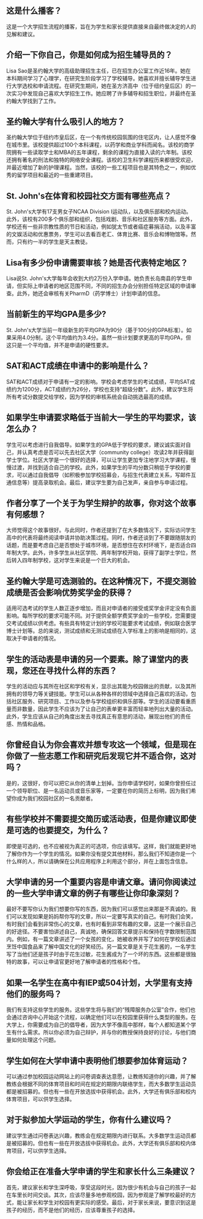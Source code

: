 
## 这是什么播客？ 

这是一个大学招生流程的播客，旨在为学生和家长提供直接来自最终做决定的人的见解和建议。 


## 介绍一下你自己，你是如何成为招生辅导员的？

Lisa Sao是圣约翰大学的高级助理招生主任，已在招生办公室工作近16年。她在本科期间学习了心理学，在研究生阶段学习了学校辅导。她喜欢并擅长辅导学生进行大学选校和申请流程。在研究生期间，她在圣方济高中（位于纽约皇后区）的一次实习中发现自己喜欢大学招生工作。她应聘了许多辅导和招生职位，并最终在圣约翰大学找到了工作。


## 圣约翰大学有什么吸引人的地方？

圣约翰大学位于纽约市皇后区，在一个有传统校园氛围的住宅区内，让人感觉不像在城市里。该校提供超过100个本科课程，以药学和商业学科而闻名。该校的商学院拥有一些读取学士和MBA的五年课程，剩余的课程为直接入读的六年制。该校还拥有著名的刑法和独特的网络安全课程。该校的卫生科学课程历来都很受欢迎，并最近增加了新的护理课程。当然，该校的一些工程项目也是其特色之一，例如优秀的留学项目和最近的一些重建项目。


## St. John's在体育和校园社交方面有哪些亮点？

St. John's大学有17支男女子NCAA Division I运动队，以及俱乐部和校内运动。此外，该校有200多个俱乐部和组织，包括戏剧、音乐和社区服务等方面。此外，学校还有一些非宗教性质的节日和活动，例如犹太节或者癌症募捐活动，以及丰富的文娱活动和优惠票务，学生可以去看百老汇、体育比赛、音乐会和博物馆等。然而，只有约一半的学生是天主教徒。


## Lisa有多少份申请需要审核？她是否代表特定地区？

Lisa说St. John's大学每年会收到大约2万份入学申请。她负责长岛南县的学生申请，但实际上申请者的地区范围不同，不同的招生办会分别担任特定区域的申请审查。此外，她还会审核有关PharmD（药学博士）计划申请的信息。


## 当前新生的平均GPA是多少?

St. John's大学当前一年级新生的平均GPA为90分（基于100分的GPA标准）。如果采用4.0分制，这个平均值约为3.4分。虽然一些计划要求更高的平均GPA，但这只是一个平均值，并不是申请的硬性要求。


## SAT和ACT成绩在申请中的影响是什么？

SAT和ACT成绩对于申请有一定的影响。学校会考虑学生的考试成绩，平均SAT成绩约为1200分，ACT成绩约为26分，学校也支持“超级分数”。此外，建议学生将所有考试分数提交给学校，因为学校的审核系统会自动挑选最高的成绩。


## 如果学生申请要求略低于当前大一学生的平均要求，该怎么办？

学生可以考虑进行自我倡导。如果学生的GPA低于学校的要求，建议诚实面对自己，并认真考虑是否可以先去社区大学（community college）攻读2年并获得副学士学位。社区大学是一个很好的选择，可以让学生更加专注地学习大学课程，慢慢过渡，并找到适合自己的学校。此外，如果学生的平均分数只稍低于学校的要求，可以通过自我倡导（如积极参加学校招募会，与招生代表建立关系，写邮件互通信息等）提高录取机会。最后，建议学生要为自己发声，亲自参与申请过程。


## 作者分享了一个关于为学生辩护的故事，你对这个故事有何感想？ 
大师觉得这个故事很好。与此同时，作者还提到了在大多数情况下，实际访问学生高中的代表将最终阅读申请并协助决策过程。同时，作者还谈到了不要跟随朋友的话题，而是要考虑自己是否想处于城市环境，是否想住在农村环境下，是否适合四年制大学。此外，许多学生从社区学院、两年制学校开始，获得了副学士学位，然后转入四年制学校，这对学生来说是一个巨大的机会。 
## 圣约翰大学是可选测验的。在这种情况下，不提交测验成绩是否会影响优势奖学金的获得？ 
适用可选考试的学生人数正逐步增加，而且对申请者的接受或奖学金评定没有负面影响。每所学校的要求可能不同。对于提供全额学费奖学金的一些学校，您需要提交考试成绩以供考虑。有些具有特定计划的学校可能要求考试成绩，例如联合医学博士计划等。总的来说，测试成绩和无测试成绩在入学标准上的影响是相同的，这取决于申请者的情况。 
## 学生的活动表是申请的另一个要素。除了课堂内的表现，您还在寻找什么样的东西？ 
学生的活动应与其所在社区和学校有关，显示出其能为校园做出的贡献，以及其所拥有的领导力等关键技能。学生可以从各种各样的领域中选择自己喜欢的活动，包括社区服务、研究项目、工作以及参与学校组织和俱乐部等。学生的活动要看重质量而非数量，因此学生不应该为了让自己的表单更丰富而轻率地列出大量的活动。此外，学生应该从自己的角度出发去寻找真正有意思的活动，展现出他们的责任感、热情和品格。


## 你曾经自认为你会喜欢并想专攻这一个领域，但是现在你做了一些志愿工作和研究后发现它并不适合你，这对吗？

是的，这很好，你可以把它从你的清单上划掉。当你申请学校时，如果你曾担任过一个领导职位、是一名运动员或音乐家等，一定要在你的简历上标明，因为我们希望你成为我们校园社区的一名贡献者。

## 有些学校并不需要提交简历或活动表，但是你建议即使是可选的也要提交，为什么？

即使是可选的，也不应被视为真正的可选项，你应该填写。这样，我们就能更好地了解你作为一个学生的情况。如果你没有提交其他材料，那么我们不知道你是一个什么样的人，所以请确保在公共应用程序上利用这个部分，并在上面包含信息。

## 大学申请的另一个重要内容是申请文章。请问你阅读过的一些大学申请文章的例子有哪些让你印象深刻？

最好不要写你认为我们想要你写的东西，因为我们可以感觉出来那是不真诚的。我们可以发现如果是妈妈帮你写的文章，所以一定要写真实的自己。有时我们会笑，有时我们会看到非常伤心的文章，也有时看到非常有趣的文章，这是一个展示自己的好途径。不要害怕讲述自己，真诚地，确保回答文章提示和保持在字数限制范围内。例如，有一篇文章讲述了一个女孩的变化，她被收养并写了如何在学校后通过烹饪中国食品来了解中国文化的好笑经历。另一篇文章是关于花生酱的，一名学生写了当他们还是孩子时由于花生过敏，花生酱成为了一个坏的东西。这些都是很独特的故事，可以让申请官更好地了解申请者的性格和个性。

## 如果一名学生在高中有IEP或504计划，大学里有支持他们的服务吗？

我们有支持这些学生的服务。这些学生将与我们的“残障服务办公室”合作，他们也会通过咨询中心开始这个流程，以确定他们可以在校园里获得什么类型的服务。在大学上，你需要成为自己的倡导者，因为大学不像高中那样，每个人都知道某个学生有什么需求。所以你必须为自己辩护，并与你的教授保持良好的讨论，与他们商量如何处理这个问题。


## 学生如何在大学申请中表明他们想要参加体育运动？
可以通过参加校园运动网站上的问卷调查表达意愿，让教练知道你的兴趣，并了解教练会根据不同的体育项目和时间在规定的期限内联络学生，而大多数学生运动员都是被招募的。但也有一些在开放选拔中获得机会。此外，大学还有俱乐部和校内体育项目，可以供学生选择。


## 对于拟参加大学运动的学生，你有什么建议吗？
建议学生通过问卷表达兴趣，教练会在规定期限内进行联系。大多数学生运动员都是被招募的。但也有一些在开放选拔中获得机会。此外，大学还有俱乐部和校内体育项目，可以供学生选择。


## 你会给正在准备大学申请的学生和家长什么三条建议？
首先，建议家长和学生深呼吸，享受这段时光，因为很少有机会与自己的孩子一起在车里长时间交谈。其次，应该尽量多地参观校园，因为参观是了解学校最好的方式，能让家长和学生对校园有更实际的感受。最后，对于家长来说，要意识到这是孩子的经历，而不是他们的经历，应该尊重孩子的选择。

